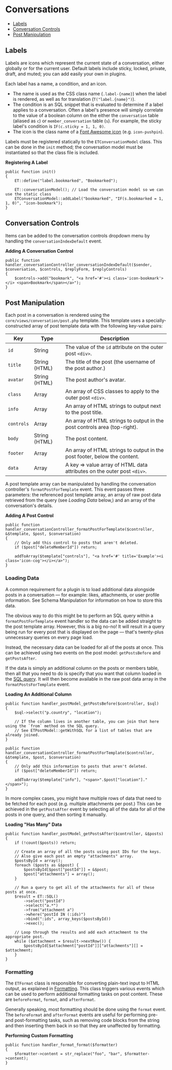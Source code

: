 # Conversations

- [Labels](#labels)
- [Conversation Controls](#controls)
- [Post Manipulation](#posts)

<a name="labels"></a>
## Labels

Labels are icons which represent the current state of a conversation, either globally or for the current user. Default labels include sticky, locked, private, draft, and muted; you can add easily your own in plugins.

Each label has a name, a condition, and an icon.

* The name is used as the CSS class name (`.label-{name}`) when the label is rendered, as well as for translation (`T("label.{name}")`).
* The condition is an SQL snippet that is evaluated to determine if a label applies to a conversation. Often a label's presence will simply correlate to the value of a boolean column on the either the `conversation` table (aliased as `c`) or `member_conversation` table (`s`). For example, the sticky label's condition is `IF(c.sticky = 1, 1, 0)`. 
* The icon is the class name of a [Font Awesome icon](http://fortawesome.github.io/Font-Awesome/3.2.1/icons/) (e.g. `icon-pushpin`).

Labels must be registered statically to the `ETConversationModel` class. This can be done in the `init` method; the conversation model must be instantiated so that the class file is included.

**Registering A Label**

	public function init()
	{
		ET::define("label.bookmarked", "Bookmarked");

		ET::conversationModel(); // Load the conversation model so we can use the static class
		ETConversationModel::addLabel("bookmarked", "IF(s.bookmarked = 1, 1, 0)", "icon-bookmark");
	}

<a name="controls"></a>
## Conversation Controls

Items can be added to the conversation controls dropdown menu by handling the `conversationIndexDefault` event.

**Adding A Conversation Control**

	public function handler_conversationController_conversationIndexDefault($sender, $conversation, $controls, $replyForm, $replyControls)
	{
		$controls->add("bookmark", "<a href='#'><i class='icon-bookmark'></i> <span>Bookmark</span></a>");
	}

<a name="posts"></a>
## Post Manipulation

Each post in a conversation is rendered using the `core/views/conversation/post.php` template. This template uses a specially-constructed array of post template data with the following key-value pairs:

| Key | Type | Description |
| --- | --- | --- |
| `id` | String | The value of the `id` attribute on the outer post `<div>`. |
| `title` | String (HTML) | The title of the post (the username of the post author.) |
| `avatar` | String (HTML) | The post author's avatar. |
| `class` | Array | An array of CSS classes to apply to the outer post `<div>`. |
| `info` | Array | An array of HTML strings to output next to the post title. |
| `controls` | Array | An array of HTML strings to output in the post controls area (top-right). | 
| `body` | String (HTML) | The post content. |
| `footer` | Array | An array of HTML strings to output in the post footer, below the content. |
| `data` | Array | A key => value array of HTML data attributes on the outer post `<div>`. |

A post template array can be manipulated by handling the conversation controller's `formatPostForTemplate` event. This event passes three parameters: the referenced post template array, an array of raw post data retrieved from the query (see *Loading Data* below,) and an array of the conversation's details.

**Adding A Post Control**

	public function handler_conversationController_formatPostForTemplate($controller, &$template, $post, $conversation)
	{
		// Only add this control to posts that aren't deleted.
		if ($post["deleteMemberId"]) return;
		
		addToArray($template["controls"], "<a href='#' title='Example'><i class='icon-cog'></i></a>");
	}

### Loading Data

A common requirement for a plugin is to load additional data alongside posts in a conversation — for example: likes, attachments, or user profile information. See Schema Manipulation for information on how to store this data.

The obvious way to do this might be to perform an SQL query within a `formatPostForTemplate` event handler so the data can be added straight to the post template array. However, this is a big no-no! It will result in a query being run for every post that is displayed on the page — that's twenty-plus unnecessary queries on every page load. 

Instead, the necessary data can be loaded for all of the posts at once. This can be achieved using two events on the post model: `getPostsBefore` and `getPostsAfter`. 

If the data is simply an additional column on the posts or members table, then all that you need to do is specify that you want that column loaded in the [SQL query](/docs/database#queries). It will then become available in the raw post data array in the `formatPostsForTemplate` event. 

**Loading An Additional Column**

	public function handler_postModel_getPostsBefore($controller, $sql)
	{
		$sql->select("p.country", "location");
		
		// If the column lives in another table, you can join that here using the `from` method on the SQL query.
		// See ETPostModel::getWithSQL for a list of tables that are already joined.
	}
	
	public function handler_conversationController_formatPostForTemplate($controller, &$template, $post, $conversation)
	{
		// Only add this information to posts that aren't deleted.
		if ($post["deleteMemberId"]) return;

		addToArray($template["info"], "<span>".$post["location"]."</span>");
	}

In more complex cases, you might have multiple rows of data that need to be fetched for each post (e.g. multiple attachments per post.) This can be achieved in the `getPostsAfter` event by selecting all of the data for all of the posts in one query, and then sorting it manually. 

**Loading "Has Many" Data**

	public function handler_postModel_getPostsAfter($controller, &$posts)
	{
		if (!count($posts)) return;

		// Create an array of all the posts using post IDs for the keys.
		// Also give each post an empty "attachments" array.
		$postsById = array();
		foreach ($posts as &$post) {
			$postsById[$post["postId"]] = &$post;
			$post["attachments"] = array();
		}

		// Run a query to get all of the attachments for all of these posts at once.
		$result = ET::SQL()
			->select("postId")
			->select("a.*")
			->from("attachment a")
			->where("postId IN (:ids)")
			->bind(":ids", array_keys($postsById))
			->exec();

		// Loop through the results and add each attachment to the appropriate post.
		while ($attachment = $result->nextRow()) {
			$postsById[$attachment["postId"]]["attachments"][] = $attachment;
		}
	}

### Formatting

The `ETFormat` class is responsible for converting plain-text input to HTML output, as explained in [Formatting](/docs/formatting). This class triggers various events which can be used to perform additional formatting tasks on post content. These are `beforeFormat`, `format`, and `afterFormat`.

Generally speaking, most formatting should be done using the `format` event. The `beforeFormat` and `afterFormat` events are useful for performing pre- and post-formatting tasks, such as removing code blocks from the string and then inserting them back in so that they are unaffected by formatting.

**Performing Custom Formatting**

	public function handler_format_format($formatter)
	{
		$formatter->content = str_replace("foo", "bar", $formatter->content);
	}
